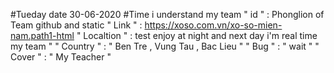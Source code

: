 #Tueday date 30-06-2020
#Time i understand my team
 " id " : Phonglion of Team github and static
 " Link " : https://xoso.com.vn/xo-so-mien-nam.path1-html
 " Localtion " : test enjoy at night and next day i'm real time my team  "
 " Country " : " Ben Tre , Vung Tau , Bac Lieu "
 " Bug " : " wait "
 " Cover " : " My Teacher "
 
